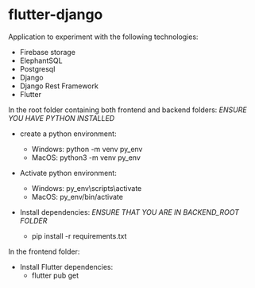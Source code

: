 # flutter-django
Application to experiment with the following technologies:
- Firebase storage
- ElephantSQL
- Postgresql
- Django
- Django Rest Framework
- Flutter

In the root folder containing both frontend and backend folders:
*ENSURE YOU HAVE PYTHON INSTALLED*
- create a python environment:
  - Windows: python -m venv py_env
  - MacOS: python3 -m venv py_env

- Activate python environment:
  - Windows: py_env\scripts\activate
  - MacOS: py_env/bin/activate

- Install dependencies:
  *ENSURE THAT YOU ARE IN BACKEND_ROOT FOLDER*
  - pip install -r requirements.txt

In the frontend folder:
- Install Flutter dependencies:
  - flutter pub get
